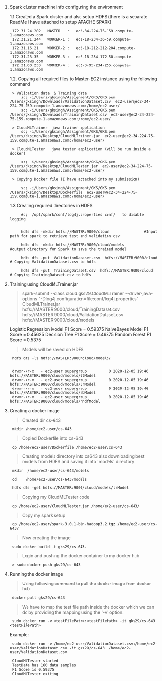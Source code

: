 1. Spark cluster machine info configuring the environment
    
    1.1 Created a Spark cluster and also setup HDFS (there is a separate ReadMe I have attached to setup APACHE SPARK)

        172.31.24.202   MASTER   :   ec2-34-224-75-159.compute-1.amazonaws.com
        172.31.21.244   WORKER-1 :   ec2-18-234-36-59.compute-1.amazonaws.com
        172.31.16.21    WORKER-2 :   ec2-18-212-212-204.compute-1.amazonaws.com
        172.31.23.35    WORKER-3 :   ec2-18-234-172-50.compute-1.amazonaws.com
        172.31.88.233   WORKER-4 :   ec2-3-95-234-255.compute-1.amazonaws.com

    1.2. Copying all required files to Master-EC2 instance using the following command
    
        > Validation data  & Training data
            scp -i/Users/gksingh/Assignment/GKS/GKS.pem  /Users/gksingh/Downloads/ValidationDataset.csv  ec2-user@ec2-34-224-75-159.compute-1.amazonaws.com:/home/ec2-user/
            scp -i/Users/gksingh/Assignment/GKS/GKS.pem  /Users/gksingh/Downloads/TrainingDataset.csv  ec2-user@ec2-34-224-75-159.compute-1.amazonaws.com:/home/ec2-user/
   
        > CloudMLTrainer  java trainer application 
            scp -i/Users/gksingh/Assignment/GKS/GKS.pem  /Users/gksingh/Desktop/CloudMLTrainer.jar  ec2-user@ec2-34-224-75-159.compute-1.amazonaws.com:/home/ec2-user/

        > CloudMLTester   java tester application (will be run inside a docker)

            scp -i/Users/gksingh/Assignment/GKS/GKS.pem  /Users/gksingh/Desktop/CloudMLTester.jar  ec2-user@ec2-34-224-75-159.compute-1.amazonaws.com:/home/ec2-user/
    
        > Copying Docker file (I have attached into my submission)

            scp -i/Users/gksingh/Assignment/GKS/GKS.pem  /Users/gksingh/Desktop/Dockerfile  ec2-user@ec2-34-224-75-159.compute-1.amazonaws.com:/home/ec2-user/

    1.3  Creating required directories in HDFS

            #cp  /opt/spark/conf/log4j.properties conf/   to disable logging


            hdfs dfs -mkdir hdfs://MASTER:9000/cloud                #Input path for spark to retrieve test and validation csv 

            hdfs dfs -mkdir hdfs://MASTER:9000/cloud/models         #output directory for Spark to save the trained model

            hdfs dfs -put  ValidationDataset.csv  hdfs://MASTER:9000/cloud      # Copying ValidationDataset.csv to hdfs
            
            hdfs dfs -put  TrainingDataset.csv  hdfs://MASTER:9000/cloud        # Copying TrainingDataset.csv to hdfs


2. Training using CloudMLTrainer.jar

    > spark-submit --class cloud.gks29.CloudMLTrainer --driver-java-options "-Dlog4j.configuration=file:conf/log4j.properties" CloudMLTrainer.jar hdfs://MASTER:9000/cloud/TrainingDataset.csv hdfs://MASTER:9000/cloud/ValidationDataset.csv hdfs://MASTER:9000/cloud/models

    Logistic Regression Model F1 Score = 0.59375
    NaiveBayes Model F1 Score = 0.45625
    Decision Tree F1 Score = 0.46875
    Random Forest F1 Score = 0.5375

    > Models will be saved on HDFS

        hdfs dfs -ls hdfs://MASTER:9000/cloud/models/


        drwxr-xr-x   - ec2-user supergroup          0 2020-12-05 19:46 hdfs://MASTER:9000/cloud/models/dtModel
        drwxr-xr-x   - ec2-user supergroup          0 2020-12-05 19:46 hdfs://MASTER:9000/cloud/models/lrModel
        drwxr-xr-x   - ec2-user supergroup          0 2020-12-05 19:46 hdfs://MASTER:9000/cloud/models/nbModel
        drwxr-xr-x   - ec2-user supergroup          0 2020-12-05 19:46 hdfs://MASTER:9000/cloud/models/rndfModel

3. Creating a docker image

    > Created dir cs-643
    
        mkdir /home/ec2-user/cs-643

    > Copied Dockerfile into cs-643

        cp /home/ec2-user/Dockerfile /home/ec2-user/cs-643

    > Creating models directory into cs643 also downloading best models from HDFS and saving it into 'models' directory
        
        mkdir  /home/ec2-user/cs-643/models
        
        cd    /home/ec2-user/cs-643/models 

        hdfs dfs -get hdfs://MASTER:9000/cloud/models/lrModel

    > Copying my CloudMLTester code 

        cp /home/ec2-user/CloudMLTester.jar /home/ec2-user/cs-643/

    > Copy my spark setup

        cp /home/ec2-user/spark-3.0.1-bin-hadoop3.2.tgz /home/ec2-user/cs-643/

    > Now creating the image

        sudo docker build -t gks29/cs-643.


    > Login and pushing the docker container to my docker hub

        > sudo docker push gks29/cs-643


4. Running the docker image 

    >  Using following command to pull the docker image from docker hub 

        docker pull gks29/cs-643

    >  We have to map the test file path inside the docker which we can do by providing the mapping using the '-v' option. 
    
        sudo docker run -v <testFilePath>:<testFilePath> -it gks29/cs-643  <testFilePath>


    Example : 

        sudo docker run -v /home/ec2-user/ValidationDataset.csv:/home/ec2-user/ValidationDataset.csv -it gks29/cs-643  /home/ec2-user/ValidationDataset.csv

        CloudMLTester started
        TestData has 160 data samples
        F1 Score is 0.59375
        CloudMLTester exiting

